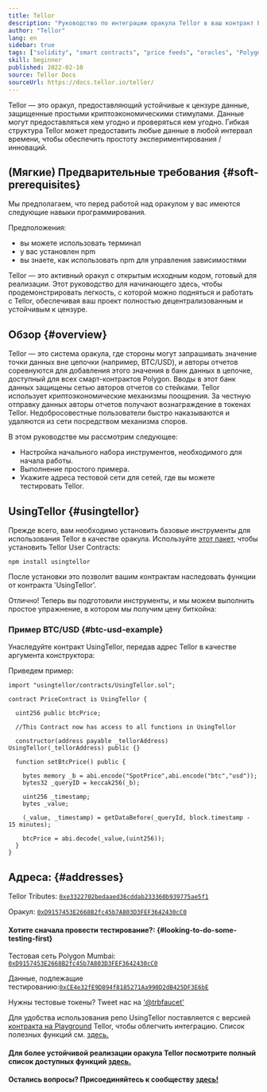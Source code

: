 ```yaml
---
title: Tellor
description: "Руководство по интеграции оракула Tellor в ваш контракт Polygon."
author: "Tellor"
lang: en
sidebar: true
tags: ["solidity", "smart contracts", "price feeds", "oracles", "Polygon", "Matic", "Tellor"]
skill: beginner
published: 2022-02-10
source: Tellor Docs
sourceUrl: https://docs.tellor.io/tellor/
---
```


Tellor — это оракул, предоставляющий устойчивые к цензуре данные, защищенные простыми криптоэкономическими стимулами. Данные могут предоставляться кем угодно и проверяться кем угодно. Гибкая структура Tellor может предоставить любые данные в любой интервал времени, чтобы обеспечить простоту экспериментирования / инноваций.

## (Мягкие) Предварительные требования {#soft-prerequisites}

Мы предполагаем, что перед работой над оракулом у вас имеются следующие навыки программирования.

Предположения:

- вы можете использовать терминал
- у вас установлен npm
- вы знаете, как использовать npm для управления зависимостями

Tellor — это активный оракул с открытым исходным кодом, готовый для реализации. Этот руководство для начинающего здесь, чтобы продемонстрировать легкость, с которой можно подняться и работать с Tellor, обеспечивая ваш проект полностью децентрализованным и устойчивым к цензуре.

## Обзор {#overview}

Tellor — это система оракула, где стороны могут запрашивать значение точки данных вне цепочки (например, BTC/USD), и авторы отчетов соревнуются для добавления этого значения в банк данных в цепочке, доступный для всех смарт-контрактов Polygon. Вводы в этот банк данных защищены сетью авторов отчетов со стейками. Tellor использует криптоэкономические механизмы поощрения. За честную отправку данных авторы отчетов получают вознаграждение в токенах Tellor. Недобросовестные пользователи быстро наказываются и удаляются из сети посредством механизма споров.

В этом руководстве мы рассмотрим следующее:

- Настройка начального набора инструментов, необходимого для начала работы.
- Выполнение простого примера.
- Укажите адреса тестовой сети для сетей, где вы можете тестировать Tellor.

## UsingTellor {#usingtellor}

Прежде всего, вам необходимо установить базовые инструменты для использования Tellor в качестве оракула. Используйте [этот пакет,](https://github.com/tellor-io/usingtellor) чтобы установить Tellor User Contracts:

`npm install usingtellor`

После установки это позволит вашим контрактам наследовать функции от контракта 'UsingTellor'.

Отлично! Теперь вы подготовили инструменты, и мы можем выполнить простое упражнение, в котором мы получим цену биткойна:

### Пример BTC/USD {#btc-usd-example}

Унаследуйте контракт UsingTellor, передав адрес Tellor в качестве аргумента конструктора:

Приведем пример:

```solidity
import "usingtellor/contracts/UsingTellor.sol";

contract PriceContract is UsingTellor {

  uint256 public btcPrice;

  //This Contract now has access to all functions in UsingTellor

  constructor(address payable _tellorAddress) UsingTellor(_tellorAddress) public {}

  function setBtcPrice() public {

    bytes memory _b = abi.encode("SpotPrice",abi.encode("btc","usd"));
    bytes32 _queryID = keccak256(_b);

    uint256 _timestamp;
    bytes _value;

    (_value, _timestamp) = getDataBefore(_queryId, block.timestamp - 15 minutes);

    btcPrice = abi.decode(_value,(uint256));
  }
}
```

## Адреса: {#addresses}

Tellor Tributes: [`0xe3322702bedaaed36cddab233360b939775ae5f1`](https://polygonscan.com/token/0xe3322702bedaaed36cddab233360b939775ae5f1#code)

Оракул: [`0xD9157453E2668B2fc45b7A803D3FEF3642430cC0`](https://polygonscan.com/address/0xD9157453E2668B2fc45b7A803D3FEF3642430cC0#code)

#### Хотите сначала провести тестирование?: {#looking-to-do-some-testing-first}

Тестовая сеть Polygon Mumbai: [`0xD9157453E2668B2fc45b7A803D3FEF3642430cC0`](https://mumbai.polygonscan.com/address/0xD9157453E2668B2fc45b7A803D3FEF3642430cC0/contracts#code)

Данные, подлежащие тестированию:[`0xCE4e32fE9D894f8185271Aa990D2dB425DF3E6bE`](https://mumbai.polygonscan.com/token/0xCE4e32fE9D894f8185271Aa990D2dB425DF3E6bE#code)

Нужны тестовые токены? Tweet нас на ['@trbfaucet'](https://twitter.com/trbfaucet)

Для удобства использования репо UsingTellor поставляется с версией [контракта на Playground](https://github.com/tellor-io/TellorPlayground) Tellor, чтобы облегчить интеграцию. Список полезных функций см. [здесь.](https://github.com/tellor-io/sampleUsingTellor#tellor-playground)

#### Для более устойчивой реализации оракула Tellor посмотрите полный список доступных функций [здесь.](https://github.com/tellor-io/usingtellor/blob/master/README.md)

#### Остались вопросы? Присоединяйтесь к сообществу [здесь!](https://discord.gg/tellor)
